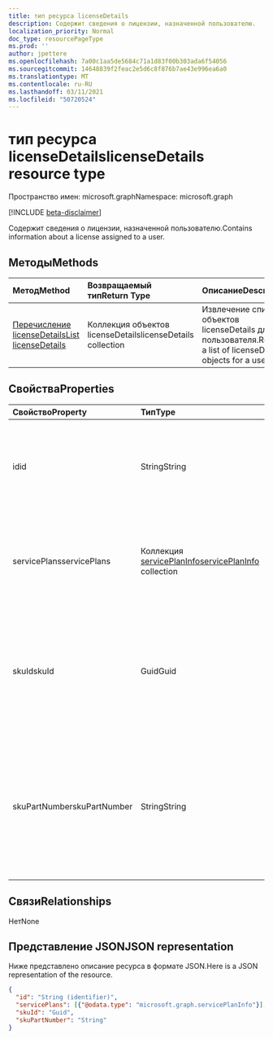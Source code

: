 ```yaml
---
title: тип ресурса licenseDetails
description: Содержит сведения о лицензии, назначенной пользователю.
localization_priority: Normal
doc_type: resourcePageType
ms.prod: ''
author: jpettere
ms.openlocfilehash: 7a00c1aa5de5684c71a1d83f00b303ada6f54056
ms.sourcegitcommit: 14648839f2feac2e5d6c8f876b7ae43e996ea6a0
ms.translationtype: MT
ms.contentlocale: ru-RU
ms.lasthandoff: 03/11/2021
ms.locfileid: "50720524"
---
```

# <a name="licensedetails-resource-type"></a><span data-ttu-id="81cdc-103">тип ресурса licenseDetails</span><span class="sxs-lookup"><span data-stu-id="81cdc-103">licenseDetails resource type</span></span>

<span data-ttu-id="81cdc-104">Пространство имен: microsoft.graph</span><span class="sxs-lookup"><span data-stu-id="81cdc-104">Namespace: microsoft.graph</span></span>

[!INCLUDE [beta-disclaimer](../../includes/beta-disclaimer.md)]

<span data-ttu-id="81cdc-105">Содержит сведения о лицензии, назначенной пользователю.</span><span class="sxs-lookup"><span data-stu-id="81cdc-105">Contains information about a license assigned to a user.</span></span>

## <a name="methods"></a><span data-ttu-id="81cdc-106">Методы</span><span class="sxs-lookup"><span data-stu-id="81cdc-106">Methods</span></span>

| <span data-ttu-id="81cdc-107">Метод</span><span class="sxs-lookup"><span data-stu-id="81cdc-107">Method</span></span>           | <span data-ttu-id="81cdc-108">Возвращаемый тип</span><span class="sxs-lookup"><span data-stu-id="81cdc-108">Return Type</span></span>    |<span data-ttu-id="81cdc-109">Описание</span><span class="sxs-lookup"><span data-stu-id="81cdc-109">Description</span></span>|
|:---------------|:--------|:----------|
|[<span data-ttu-id="81cdc-110">Перечисление licenseDetails</span><span class="sxs-lookup"><span data-stu-id="81cdc-110">List licenseDetails</span></span>](../api/user-list-licensedetails.md) | <span data-ttu-id="81cdc-111">Коллекция объектов licenseDetails</span><span class="sxs-lookup"><span data-stu-id="81cdc-111">licenseDetails collection</span></span> |<span data-ttu-id="81cdc-112">Извлечение списка объектов licenseDetails для пользователя.</span><span class="sxs-lookup"><span data-stu-id="81cdc-112">Retrieve a list of licenseDetails objects for a user.</span></span>|

<!--|[Get licenseDetails](../api/licensedetails-get.md) | licenseDetails |Read properties and relationships of a licenseDetails object.|-->

## <a name="properties"></a><span data-ttu-id="81cdc-113">Свойства</span><span class="sxs-lookup"><span data-stu-id="81cdc-113">Properties</span></span>
| <span data-ttu-id="81cdc-114">Свойство</span><span class="sxs-lookup"><span data-stu-id="81cdc-114">Property</span></span>     | <span data-ttu-id="81cdc-115">Тип</span><span class="sxs-lookup"><span data-stu-id="81cdc-115">Type</span></span>   |<span data-ttu-id="81cdc-116">Описание</span><span class="sxs-lookup"><span data-stu-id="81cdc-116">Description</span></span>|
|:---------------|:--------|:----------|
|<span data-ttu-id="81cdc-117">id</span><span class="sxs-lookup"><span data-stu-id="81cdc-117">id</span></span>|<span data-ttu-id="81cdc-118">String</span><span class="sxs-lookup"><span data-stu-id="81cdc-118">String</span></span>| <span data-ttu-id="81cdc-119">Уникальный идентификатор объекта детализации лицензии.</span><span class="sxs-lookup"><span data-stu-id="81cdc-119">The unique identifier for the license detail object.</span></span> <span data-ttu-id="81cdc-120">Только для чтения, клавиши, а не nullable</span><span class="sxs-lookup"><span data-stu-id="81cdc-120">Read-only, Key, Not nullable</span></span> |
|<span data-ttu-id="81cdc-121">servicePlans</span><span class="sxs-lookup"><span data-stu-id="81cdc-121">servicePlans</span></span>|<span data-ttu-id="81cdc-122">Коллекция [servicePlanInfo](serviceplaninfo.md)</span><span class="sxs-lookup"><span data-stu-id="81cdc-122">[servicePlanInfo](serviceplaninfo.md) collection</span></span>| <span data-ttu-id="81cdc-123">Сведения о планах служб, присвоенных лицензией.</span><span class="sxs-lookup"><span data-stu-id="81cdc-123">Information about the service plans assigned with the license.</span></span> <span data-ttu-id="81cdc-124">Только для чтения, не является недействительным</span><span class="sxs-lookup"><span data-stu-id="81cdc-124">Read-only, Not nullable</span></span> |
|<span data-ttu-id="81cdc-125">skuId</span><span class="sxs-lookup"><span data-stu-id="81cdc-125">skuId</span></span>|<span data-ttu-id="81cdc-126">Guid</span><span class="sxs-lookup"><span data-stu-id="81cdc-126">Guid</span></span>| <span data-ttu-id="81cdc-127">Уникальный идентификатор (GUID) для службы SKU.</span><span class="sxs-lookup"><span data-stu-id="81cdc-127">Unique identifier (GUID) for the service SKU.</span></span> <span data-ttu-id="81cdc-128">Равно свойству skuId на связанном [объекте SubscribedSku.](subscribedsku.md)</span><span class="sxs-lookup"><span data-stu-id="81cdc-128">Equal to the skuId property on the related [SubscribedSku](subscribedsku.md) object.</span></span> <span data-ttu-id="81cdc-129">Только для чтения</span><span class="sxs-lookup"><span data-stu-id="81cdc-129">Read-only</span></span> |
|<span data-ttu-id="81cdc-130">skuPartNumber</span><span class="sxs-lookup"><span data-stu-id="81cdc-130">skuPartNumber</span></span>|<span data-ttu-id="81cdc-131">String</span><span class="sxs-lookup"><span data-stu-id="81cdc-131">String</span></span>| <span data-ttu-id="81cdc-132">Уникальное имя отображения SKU.</span><span class="sxs-lookup"><span data-stu-id="81cdc-132">Unique SKU display name.</span></span> <span data-ttu-id="81cdc-133">Равно skuPartNumber на связанном [объекте SubscribedSku;](subscribedsku.md) например: "AAD_Premium".</span><span class="sxs-lookup"><span data-stu-id="81cdc-133">Equal to the skuPartNumber on the related [SubscribedSku](subscribedsku.md) object; for example: "AAD_Premium".</span></span> <span data-ttu-id="81cdc-134">Только для чтения</span><span class="sxs-lookup"><span data-stu-id="81cdc-134">Read-only</span></span> |

## <a name="relationships"></a><span data-ttu-id="81cdc-135">Связи</span><span class="sxs-lookup"><span data-stu-id="81cdc-135">Relationships</span></span>
<span data-ttu-id="81cdc-136">Нет</span><span class="sxs-lookup"><span data-stu-id="81cdc-136">None</span></span>

## <a name="json-representation"></a><span data-ttu-id="81cdc-137">Представление JSON</span><span class="sxs-lookup"><span data-stu-id="81cdc-137">JSON representation</span></span>
<span data-ttu-id="81cdc-138">Ниже представлено описание ресурса в формате JSON.</span><span class="sxs-lookup"><span data-stu-id="81cdc-138">Here is a JSON representation of the resource.</span></span>

<!-- {
  "blockType": "resource",
  "optionalProperties": [

  ],
  "@odata.type": "microsoft.graph.licenseDetails"
}-->

```json
{
  "id": "String (identifier)",
  "servicePlans": [{"@odata.type": "microsoft.graph.servicePlanInfo"}],
  "skuId": "Guid",
  "skuPartNumber": "String"
}

```

<!-- uuid: 8fcb5dbc-d5aa-4681-8e31-b001d5168d79
2015-10-25 14:57:30 UTC -->
<!--
{
  "type": "#page.annotation",
  "description": "licenseDetails resource",
  "keywords": "",
  "section": "documentation",
  "tocPath": "",
  "suppressions": []
}
-->


